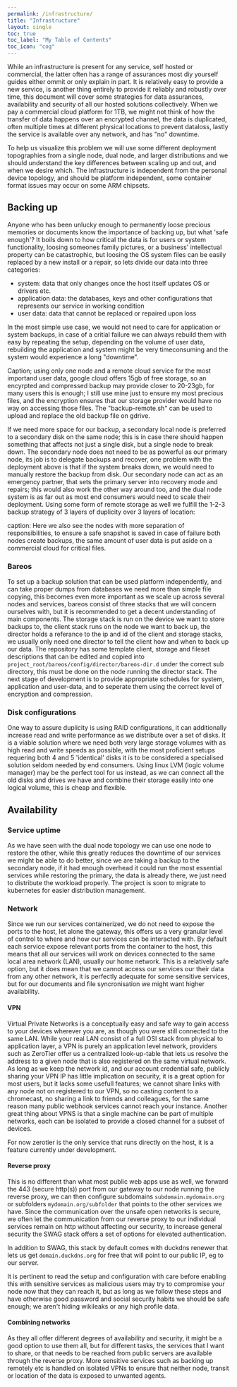 ```yaml
---
permalink: /infrastructure/
title: "Infrastructure"
layout: single
toc: true
toc_label: "My Table of Contents"
toc_icon: "cog"
---
```


While an infrastructure is present for any service, self hosted or commercial, the latter often has a range of assurances most diy yourself guides either ommit or only explain in part. It is relatively easy to provide a new service, is another thing entirely to provide it reliably and robustly over time, this document will cover some strategies for data assurances, availability and security of all our hosted solutions collectively. When we pay a commercial cloud platform for 1TB, we might not think of how the transfer of data happens over an encrypted channel, the data is duplicated, often multiple times at different physical locations to prevent dataloss, lastly the service is available over any network, and has "no" downtime. 

To help us visualize this problem we will use some different deployment topographies from a single node, dual node, and larger distributions and we should understand the key differences between scaling up and out, and when we desire which. The infrastructure is independent from the personal device topology, and should be platform independent, some container format issues may occur on some ARM chipsets.

## Backing up

Anyone who has been unlucky enough to permanently loose precious memories or documents know the importance of backing up, but what 'safe enough'?
It boils down to how critical the data is for users or system functionality, loosing someones family pictures, or a business' intellectual property can be catastrophic, but loosing the OS system files can be easily replaced by a new install or a repair, so lets divide our data into three categories:
- system: data that only changes once the host itself updates OS or drivers etc.
- application data: the databases, keys and other configurations that represents our service in working condition
- user data: data that cannot be replaced or repaired upon loss

In the most simple use case, we would not need to care for application or system backups, in case of a critial failure we can always rebuild them with easy by repeating the setup, depending on the volume of user data, rebuilding the application and system might be very timeconsuming and the system would experience a long "downtime".


Caption; using only one node and a remote cloud service for the most importand user data, google cloud offers 15gb of free storage, so an encyrpted and compressed backup may provide closer to 20-23gb, for many users this is enough; I still use mine just to ensure my most precious files, and the encryption ensures that our storage provider would have no way on accessing those files. The "backup-remote.sh" can be used to upload and replace the old backup file on gdrive.

If we need more space for our backup, a secondary local node is preferred to a secondary disk on the same node; this is in case there should happen something that affects not just a single disk, but a single node to break down. The secondary node does not need to be as powerful as our primary node, its job is to delegate backups and recover, one problem with the deployment above is that if the system breaks down, we would need to manually restore the backup from disk. Our secondary node can act as an emergency partner, that sets the primary server into recovery mode and repairs; this would also work the other way around too, and the dual node system is as far out as most end consumers would need to scale their deployment. Using some form of remote storage as well we fulfill the 1-2-3 backup strategy of 3 layers of duplicity over 3 layers of location:

caption: Here we also see the nodes with more separation of responsibilities, to ensure a safe snapshot is saved in case of failure both nodes create backups, the same amount of user data is put aside on a commercial cloud for critical files.

### Bareos

To set up a backup solution that can be used platform independently, and can take proper dumps from databases we need more than simple file copying, this becomes even more important as we scale up across several nodes and services, bareos consist of three stacks that we will concern ourselves with, but it is recommended to get a decent understanding of main components. 
The storage stack is run on the device we want to store backups to, the client stack runs on the node we want to back up, the director holds a referance to the ip and id of the client and storage stacks, we usually only need one director to tell the client how and when to back up our data. The repository has some template client, storage and fileset descriptions that can be edited and copied into `project_root/bareos/config/director/bareos-dir.d` under the correct sub directory, this must be done on the node running the director stack. The next stage of development is to provide appropriate schedules for system, application and user-data, and to seperate them using the correct level of encryption and compression.

### Disk configurations

One way to assure duplicity is using RAID configurations, it can additionally increase read and write performance as we distribute over a set of disks. It is a viable solution where we need both very large storage volumes with as high read and write speeds as possible, with the most proficient setups requering both 4 and 5 'identical' disks it is to be considered a specialised solution seldom needed by end consumers. Using linux LVM (logic volume manager) may be the perfect tool for us instead, as we can connect all the old disks and drives we have and combine their storage easily into one logical volume, this is cheap and flexible.

## Availability

### Service uptime

As we have seen with the dual node topology we can use one node to restore the other, while this greatly reduces the downtime of our services we might be able to do better, since we are taking a backup to the secondary node, if it had enough overhead it could run the most essential services while restoring the primary, the data is already there, we just need to distribute the workload properly. The project is soon to migrate to kubernetes for easier distribution management.


### Network

Since we run our services containerized, we do not need to expose the ports to the host, let alone the gateway, this offers us a very granular level of control to where and how our services can be interacted with. By default each service expose relevant ports from the container to the host, this means that all our services will work on devices connected to the same local area network (LAN), usually our home network. This is a relatively safe option, but it does mean that we cannot access our services our their data from any other network, it is perfectly adequate for some sensitive services, but for our documents and file syncronisation we might want higher availability.

#### VPN

Virtual Private Networks is a conceptually easy and safe way to gain access to your devices wherever you are, as though you were still connected to the same LAN. While your real LAN consist of a full OSI stack from physical to application layer, a VPN is purely an application level network, providers such as ZeroTier offer us a centralized look-up-table that lets us resolve the address to a given node that is also registered on the same virtual network. As long as we keep the network id, and our account credential safe, publicly sharing your VPN IP has little implication on security, it is a great option for most users, but it lacks some usefull features; we cannot share links with any node not on registered to our VPN, so no casting content to a chromecast, no sharing a link to friends and colleagues, for the same reason many public webhook services cannot reach your instance. Another great thing about VPNS is that a single machine can be part of multiple networks, each can be isolated to provide a closed channel for a subset of devices.

For now zerotier is the only service that runs directly on the host, it is a feature currently under development.


#### Reverse proxy

This is no different than what most public web apps use as well, we forward the 443 (secure http(s)) port from our gateway to our node running the reverse proxy, we can then configure subdomains `subdomain.mydomain.org` or subfolders `mydomain.org/subfolder` that points to the other services we have. Since the communication over the unsafe open networks is secure, we often let the communication from our reverse proxy to our individual services remain on http without affecting our security, to increase general security the SWAG stack offers a set of options for elevated authentication.

In addition to SWAG, this stack by default comes with duckdns renewer that lets us get `domain.duckdns.org` for free that will point to our public IP, eg to our server.

It is pertinent to read the setup and configuration with care before enabling this with sensitive services as malicious users may try to compromise your node now that they can reach it, but as long as we follow these steps and have otherwise good password and social security habits we should be safe enough; we aren't hiding wikileaks or any high profile data.

#### Combining networks

As they all offer different degrees of availability and security, it might be a good option to use them all, but for different tasks, the services that I want to share, or that needs to be reached from public servers are available through the reverse proxy. More sensitive services such as backing up remotely etc is handled on isolated VPNs to ensure that neither node, transit or location of the data is exposed to unwanted agents.



